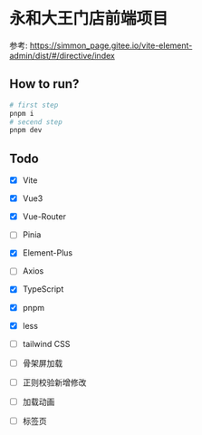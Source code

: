 # 永和大王门店前端项目

参考: https://simmon_page.gitee.io/vite-element-admin/dist/#/directive/index

## How to run?
```bash
# first step
pnpm i 
# secend step
pnpm dev
```

## Todo
- [x] Vite
- [x] Vue3
- [x] Vue-Router
- [ ] Pinia
- [x] Element-Plus
- [ ] Axios
- [x] TypeScript
- [x] pnpm
- [x] less
- [ ] tailwind CSS  
- [ ] 骨架屏加载
- [ ] 正则校验新增修改
- [ ] 加载动画 
- [ ] 标签页

